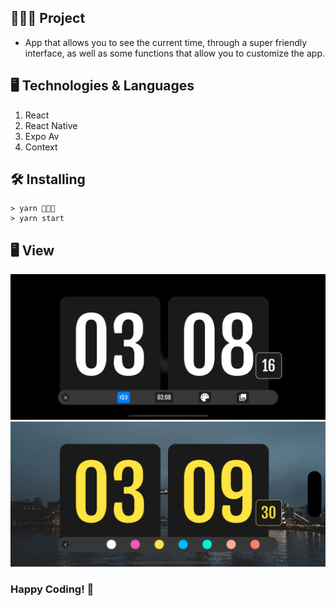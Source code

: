 ## 👨🏻‍💻 Project

- App that allows you to see the current time, through a super friendly interface, as well as some functions that allow you to customize the app.

## 🖥 Technologies & Languages

1. React
2. React Native
3. Expo Av
4. Context

## 🛠 Installing

```
> yarn 👨🏻‍💻
> yarn start
```

## 🖥  View
![plot](./assets/docs/main-screen.png)
![plot](./assets//docs/color-panel.png)


### Happy Coding! 🚀
